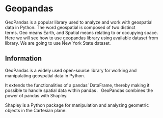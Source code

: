 # Geopandas
GeoPandas is a popular library used to analyze and work with geospatial data in Python. The word geospatial is composed of two distinct terms. Geo means Earth, and Spatial means relating to or occupying space. Here we will see how to use geopandas library using available dataset from library. We are going to use New York State dataset. 

## Information

GeoPandas is a widely used open-source library for working and manipulating geospatial data in Python.

It extends the functionalities of a pandas’ DataFrame, thereby making it possible to handle spatial data within pandas .
 GeoPandas combines the power of pandas with Shapley. 
 
Shapley is a Python package for manipulation and analyzing geometric objects in the Cartesian plane.
